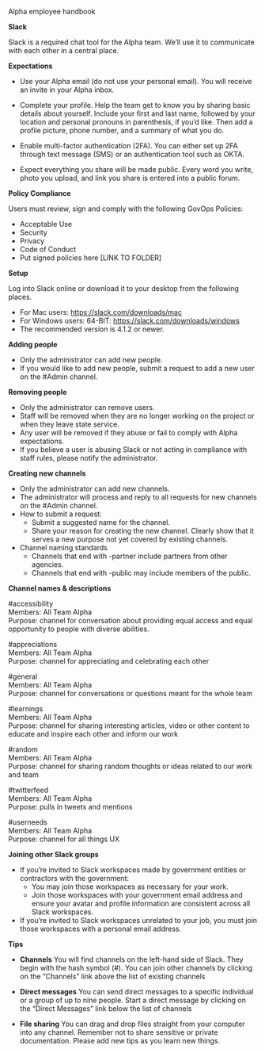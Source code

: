 Alpha employee handbook

**Slack** 

Slack is a required chat tool for the Alpha team. We’ll use it to communicate with each other in a central place. 

**Expectations**

* Use your Alpha email (do not use your personal email). You will receive an invite in your Alpha inbox.

* Complete your profile. Help the team get to know you by sharing basic details about yourself. Include your first and last name, followed by your location and personal pronouns in parenthesis, if you’d like. Then add a profile picture, phone number, and a summary of what you do.

* Enable multi-factor authentication (2FA). You can either set up 2FA through text message (SMS) or an authentication tool such as OKTA.
 
* Expect everything you share will be made public. Every word you write, photo you upload, and link you share is entered into a public forum.

**Policy Compliance**

Users must review, sign and comply with the following GovOps Policies:
* Acceptable Use
* Security
* Privacy
* Code of Conduct
* Put signed policies here [LINK TO FOLDER]

**Setup**

Log into Slack online or download it to your desktop from the following places. 
* For Mac users: https://slack.com/downloads/mac     
* For Windows users: 64-BIT: https://slack.com/downloads/windows
* The recommended version is 4.1.2 or newer.

**Adding people**

* Only the administrator can add new people.
* If you would like to add new people, submit a request to add a new user on the #Admin channel. 

**Removing people**

* Only the administrator can remove users.
* Staff will be removed when they are no longer working on the project or when they leave state service.
* Any user will be removed if they abuse or fail to comply with Alpha expectations. 
* If you believe a user is abusing Slack or not acting in compliance with staff rules, please notify the administrator.

**Creating new channels**

* Only the administrator can add new channels.
* The administrator will process and reply to all requests for new channels on the #Admin channel.
* How to submit a request: 
  * Submit a suggested name for the channel. 
  * Share your reason for creating the new channel. Clearly show that it serves a new purpose not yet covered by existing channels.
* Channel naming standards
  * Channels that end with -partner include partners from other agencies.
  * Channels that end with -public may include members of the public.

**Channel names & descriptions**

#accessibility\
Members: All Team Alpha\
Purpose: channel for conversation about providing equal access and equal opportunity to people with diverse abilities.
 
#appreciations\
Members: All Team Alpha\
Purpose: channel for appreciating and celebrating each other 

#general\
Members: All Team Alpha\
Purpose: channel for conversations or questions meant for the whole team

#learnings\
Members: All Team Alpha\
Purpose: channel for sharing interesting articles, video or other content to educate and inspire each other and inform our work

#random\
Members: All Team Alpha\
Purpose: channel for sharing random thoughts or ideas related to our work and team

#twitterfeed\
Members: All Team Alpha\
Purpose: pulls in tweets and mentions

#userneeds\
Members: All Team Alpha\
Purpose: channel for all things UX

**Joining other Slack groups**

* If you’re invited to Slack workspaces made by government entities or contractors with the government:
  * You may join those workspaces as necessary for your work. 
  * Join those workspaces with your government email address and ensure your avatar and profile information are consistent across all Slack workspaces. 
* If you’re invited to Slack workspaces unrelated to your job, you must join those workspaces with a personal email address.

**Tips**

* **Channels** 
You will find channels on the left-hand side of Slack. They begin with the hash symbol (#). You can join other channels by clicking on the “Channels” link above the list of existing channels

* **Direct messages**
You can send direct messages to a specific individual or a group of up to nine people. Start a direct message by clicking on the “Direct Messages” link below the list of channels
 
* **File sharing**
You can drag and drop files straight from your computer into any channel. Remember not to share sensitive or private documentation.
Please add new tips as you learn new things.
